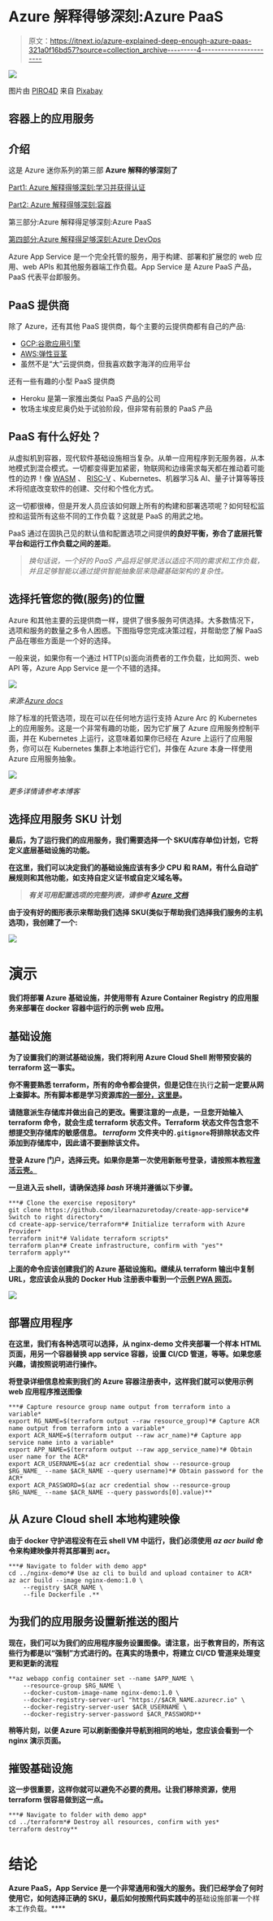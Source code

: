 # Azure 解释得够深刻:Azure PaaS

> 原文：<https://itnext.io/azure-explained-deep-enough-azure-paas-321a0f16bd57?source=collection_archive---------4----------------------->

![](img/af7f5bf6921ce673a7277ff61df16f63.png)

图片由 [PIRO4D](https://pixabay.com/users/piro4d-2707530/?utm_source=link-attribution&utm_medium=referral&utm_campaign=image&utm_content=1713170) 来自 [Pixabay](https://pixabay.com/?utm_source=link-attribution&utm_medium=referral&utm_campaign=image&utm_content=1713170)

## 容器上的应用服务

## 介绍

这是 Azure 迷你系列的第三部 **Azure 解释的够深刻了**

[Part1: Azure 解释得够深刻:学习并获得认证](https://medium.com/codex/azure-explained-deep-enough-learn-and-get-certified-95c928b0e16c)

[Part2: Azure 解释得够深刻:容器](https://piotrzan.medium.com/azure-explained-deep-enough-containers-a516af1caab1)

第三部分:Azure 解释得足够深刻:Azure PaaS

[第四部分:Azure 解释得足够深刻:Azure DevOps](https://piotrzan.medium.com/azure-explained-deep-enough-azure-devops-210629b5480e)

Azure App Service 是一个完全托管的服务，用于构建、部署和扩展您的 web 应用、web APIs 和其他服务器端工作负载。App Service 是 Azure PaaS 产品，PaaS 代表平台即服务。

## PaaS 提供商

除了 Azure，还有其他 PaaS 提供商，每个主要的云提供商都有自己的产品:

*   [GCP:谷歌应用引擎](https://cloud.google.com/appengine/)
*   [AWS:弹性豆茎](https://aws.amazon.com/elasticbeanstalk/)
*   虽然不是“大”云提供商，但我喜欢数字海洋的应用平台

还有一些有趣的小型 PaaS 提供商

*   Heroku 是第一家推出类似 PaaS 产品的公司
*   牧场主埃皮尼奥仍处于试验阶段，但非常有前景的 PaaS 产品

## PaaS 有什么好处？

从虚拟机到容器，现代软件基础设施相当复杂。从单一应用程序到无服务器，从本地模式到混合模式。一切都变得更加紧密，物联网和边缘需求每天都在推动着可能性的边界！像 [WASM](https://webassembly.org/) 、 [RISC-V](https://riscv.org/) 、Kubernetes、机器学习& AI、量子计算等等技术将彻底改变软件的创建、交付和个性化方式。

这一切都很棒，但是开发人员应该如何跟上所有的构建和部署选项呢？如何轻松监控和运营所有这些不同的工作负载？这就是 PaaS 的用武之地。

PaaS 通过在固执己见的默认值和配置选项之间提供**的良好平衡，弥合了底层托管平台和运行工作负载之间的差距**。

> *换句话说，一个好的 PaaS 产品将足够灵活以适应不同的需求和工作负载，并且足够智能以通过提供智能抽象层来隐藏基础架构的复杂性。*

## 选择托管您的微(服务)的位置

Azure 和其他主要的云提供商一样，提供了很多服务可供选择。大多数情况下，选项和服务的数量之多令人困惑。下图指导您完成决策过程，并帮助您了解 PaaS 产品在哪些方面是一个好的选择。

一般来说，如果你有一个通过 HTTP(s)面向消费者的工作负载，比如网页、web API 等，Azure App Service 是一个不错的选择。

![](img/aeb1d862725266b89d8f3885f1ce7559.png)

*来源:*[*Azure docs*](https://docs.microsoft.com/en-us/azure/architecture/guide/technology-choices/compute-decision-tree)

除了标准的托管选项，现在可以在任何地方运行支持 Azure Arc 的 Kubernetes 上的应用服务。这是一个非常有趣的功能，因为它扩展了 Azure 应用服务控制平面，并在 Kubernetes 上运行，这意味着如果你已经在 Azure 上运行了应用服务，你可以在 Kubernetes 集群上本地运行它们，并像在 Azure 本身一样使用 Azure 应用服务抽象。

![](img/855bfa2c0f69509f2f559a45edf62a4c.png)

*更多详情请参考本博客*[](https://azure.microsoft.com/en-us/blog/build-cloudnative-applications-that-run-anywhere/#azure-application-services:-run-your-apps-anywhere)

## **选择应用服务 SKU 计划**

**最后，为了运行我们的应用服务，我们需要选择一个 SKU(库存单位)计划，它将定义底层基础设施的功能。**

**在这里，我们可以决定我们的基础设施应该有多少 CPU 和 RAM，有什么自动扩展规则和其他功能，如支持自定义证书或自定义域名等。**

> ***有关可用配置选项的完整列表，请参考* [*Azure 文档*](https://docs.microsoft.com/en-us/azure/app-service/overview-hosting-plans)**

**由于没有好的图形表示来帮助我们选择 SKU(类似于帮助我们选择我们服务的主机选项)，我创建了一个:**

**![](img/162abc7202b73ee4052a35edbd91471b.png)**

# **演示**

**我们将部署 Azure 基础设施，并使用带有 Azure Container Registry 的应用服务来部署在 docker 容器中运行的示例 web 应用。**

## **基础设施**

**为了设置我们的测试基础设施，我们将利用 Azure Cloud Shell 附带预安装的 terraform 这一事实。**

**你不需要熟悉 terraform，所有的命令都会提供，但是记住**在执行**之前一定要从网上查脚本。所有脚本都是学习资源库[的一部分，这里是](https://github.com/ilearnazuretoday/create-app-service/tree/main/terraform)。**

**请随意派生存储库并做出自己的更改。需要注意的一点是，一旦您开始输入 terraform 命令，就会生成 terraform 状态文件。Terraform 状态文件包含您不想提交到存储库的敏感信息。 *terraform* 文件夹中的`.gitignore`将排除状态文件添加到存储库中，因此请不要删除该文件。**

**登录 Azure 门户，选择云壳。如果你是第一次使用新账号登录，请按照本教程[激活云壳。](https://docs.microsoft.com/en-us/azure/cloud-shell/overview)**

**一旦进入云 shell，请确保选择 *bash* 环境并遵循以下步骤。**

```
***# Clone the exercise repository*
git clone https://github.com/ilearnazuretoday/create-app-service*# Switch to right directory*
cd create-app-service/terraform*# Initialize terraform with Azure Provider*
terraform init*# Validate terraform scripts*
terraform plan*# Create infrastructure, confirm with "yes"*
terraform apply**
```

**上面的命令应该创建我们的 Azure 基础设施和。继续从 terraform 输出中复制 URL，您应该会从我的 Docker Hub 注册表中看到一个[示例 PWA 网页](https://hub.docker.com/repository/docker/piotrzan/blazorindocker)。**

**![](img/9080851453e10cd25d426ac1b692f13d.png)**

## **部署应用程序**

**在这里，我们有各种选项可以选择，从 nginx-demo 文件夹部署一个样本 HTML 页面，用另一个容器替换 app service 容器，设置 CI/CD 管道，等等。如果您感兴趣，请按照说明进行操作。**

**将登录详细信息检索到我们的 Azure 容器注册表中，这样我们就可以使用示例 web 应用程序推送图像**

```
***# Capture resource group name output from terraform into a variable*
export RG_NAME=$(terraform output --raw resource_group)*# Capture ACR name output from terraform into a variable*
export ACR_NAME=$(terraform output --raw acr_name)*# Capture app service name into a variable*
export APP_NAME=$(terraform output --raw app_service_name)*# Obtain user name for the ACR*
export ACR_USERNAME=$(az acr credential show --resource-group $RG_NAME_ --name $ACR_NAME --query username)*# Obtain password for the ACR*
export ACR_PASSWORD=$(az acr credential show --resource-group $RG_NAME_ --name $ACR_NAME --query passwords[0].value)**
```

## **从 Azure Cloud shell 本地构建映像**

**由于 docker 守护进程没有在云 shell VM 中运行，我们必须使用 *az acr build* 命令来构建映像并将其部署到 acr。**

```
***# Navigate to folder with demo app*
cd ../nginx-demo*# Use az cli to build and upload container to ACR*
az acr build --image nginx-demo:1.0 \
    --registry $ACR_NAME \
    --file Dockerfile .**
```

## **为我们的应用服务设置新推送的图片**

**现在，我们可以为我们的应用程序服务设置图像。请注意，出于教育目的，所有这些行为都是以“强制”方式进行的。在真实的场景中，将建立 CI/CD 管道来处理变更和更新的流程**

```
**az webapp config container set --name $APP_NAME \
    --resource-group $RG_NAME \
    --docker-custom-image-name nginx-demo:1.0 \
    --docker-registry-server-url "https://$ACR_NAME.azurecr.io" \
    --docker-registry-server-user $ACR_USERNAME \
    --docker-registry-server-password $ACR_PASSWORD**
```

**稍等片刻，以便 Azure 可以刷新图像并导航到相同的地址，您应该会看到一个 nginx 演示页面。**

## **摧毁基础设施**

**这一步很重要，这样你就可以避免不必要的费用。让我们移除资源，使用 terraform 很容易做到这一点。**

```
***# Navigate to folder with demo app*
cd ../terraform*# Destroy all resources, confirm with yes*
terraform destroy**
```

# **结论**

**Azure PaaS，App Service 是一个非常通用和强大的服务。我们已经学会了何时使用它，如何选择正确的 SKU，最后如何按照代码实践中的**基础设施部署一个样本工作负载。****